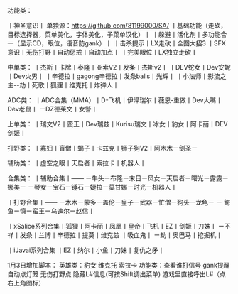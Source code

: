 功能类：
 
 丨神圣意识丨 单独源：https://github.com/81199000/SA/ 
丨基础功能（走砍，目标选择器，菜单美化，字体美化，子菜单汉化）丨
丨躲避丨活化剂丨多功能合一（显示CD，眼位，语音防gank）丨
丨击杀提示丨LX走砍丨全图大招3 丨SFX意识丨无伤打野丨自动惩戒丨自动加点丨
丨完美眼位丨LX独立走砍丨
 
中单类：
丨杰斯丨卡牌丨泰隆丨亚索V2丨发条丨杰斯v2丨
丨DEV蛇女丨Dev安妮丨Dev火男丨
丨辛德拉丨gagong辛德拉丨发条balls丨光辉丨
丨小法师丨影流之主--劫丨死歌丨狐狸丨维克托丨炸弹人丨
 
ADC类：
丨ADC合集（MMA）丨D-飞机丨伊泽瑞尔丨薇恩-重做丨Dev大嘴丨Dev老鼠丨
ㄧDZ德莱文丨女警丨
 
上单类：
丨瑞文V2丨蛮王丨Dev瑞兹丨Kurisu瑞文丨冰女丨豹女丨阿卡丽丨DEV剑姬丨
 
打野类：
丨寡妇丨盲僧丨蝎子丨卡兹克丨狮子狗V2丨阿木木ㄧ剑圣ㄧ
 
辅助类：
丨虚空之眼丨天启者丨索拉卡丨机器人丨
 
合集类：
丨辅助合集丨——  ㄧ牛头ㄧ布隆ㄧ末日ㄧ风女ㄧ天启者ㄧ曙光ㄧ露露ㄧ娜美ㄧ
ㄧ琴女ㄧ宝石ㄧ锤石ㄧ婕拉ㄧ莫甘娜ㄧ时光ㄧ机器人丨
 
丨打野合集丨——  ㄧ木木ㄧ蒙多ㄧ盖伦ㄧ皇子ㄧ武器ㄧ忙僧ㄧ狗头ㄧ龙龟ㄧ
  ㄧ 鳄鱼ㄧ慎ㄧ蛮王ㄧ乌迪尔ㄧ赵信丨
 
 
丨xSalice系列合集丨狐狸丨阿卡丽丨凤凰丨皇帝丨飞机丨EZ丨剑姬丨刀妹丨
ㄧ不祥丨发条丨兰博丨辛德拉丨提莫丨维克兹 丨吸血鬼丨
ㄧ劫丨奥巴马丨挖掘机丨
 
丨iJavai系列合集   丨EZ丨纳尔丨小鱼丨刀妹丨复仇之矛丨 
 
1月3日增加脚本：
英雄类：豹女 维克托 索拉卡
功能类：查看谁打信号 gank提醒 自动点灯笼 无伤打野点 隐藏L#信息(可按Shift调出菜单) 游戏里直接呼出L#（点右上角图标）
